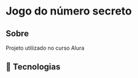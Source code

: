 <h1>Jogo do número secreto</h1>
<h2>Sobre</h2>
<p>Projeto utilizado no curso Alura</p>

## 🚀 Tecnologias
